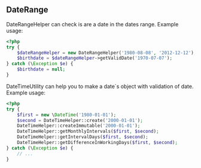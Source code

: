 DateRange
---

DateRangeHelper can check is are a date in the dates range. Example usage:

```php
<?php
try {
    $dateRangeHelper = new DateRangeHelper('1980-08-08', '2012-12-12');
    $birthdate = $dateRangeHelper->getValidDate('1970-07-07');
} catch (\Exception $e) {
    $birthdate = null;
}
```

DateTimeUtility can help you to make a date`s object with validation of date. Example usage:

```php
<?php
try {
    $first = new \DateTime('1980-01-01');
    $second = DateTimeHelper::create('2000-01-01');
    DateTimeHelper::createImmutable('2000-01-01');
    DateTimeHelper::getMonthlyIntervals($first, $second);
    DateTimeHelper::getIntervalDays($first, $second);
    DateTimeHelper::getDifferenceInWorkingDays($first, $second);
} catch (\Exception $e) {
    // ...
}
```